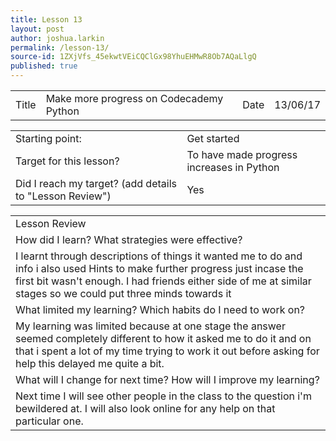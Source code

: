 ```yaml
---
title: Lesson 13
layout: post
author: joshua.larkin
permalink: /lesson-13/
source-id: 1ZXjVfs_45ekwtVEiCQClGx98YhuEHMwR8Ob7AQaLlgQ
published: true
---
```

<table>
  <tr>
    <td>Title</td>
    <td>Make more progress on Codecademy Python</td>
    <td>Date</td>
    <td>13/06/17</td>
  </tr>
</table>


<table>
  <tr>
    <td>Starting point:</td>
    <td>Get started</td>
  </tr>
  <tr>
    <td>Target for this lesson?</td>
    <td>To have made progress increases in Python</td>
  </tr>
  <tr>
    <td>Did I reach my target? 
(add details to "Lesson Review")</td>
    <td> Yes</td>
  </tr>
</table>


<table>
  <tr>
    <td>Lesson Review</td>
  </tr>
  <tr>
    <td>How did I learn? What strategies were effective? </td>
  </tr>
  <tr>
    <td>I learnt through descriptions of things it wanted me to do and info i also used Hints to make further progress just incase the first bit wasn't enough. I had friends either side of me at similar stages so we could put three minds towards it</td>
  </tr>
  <tr>
    <td>What limited my learning? Which habits do I need to work on? </td>
  </tr>
  <tr>
    <td>My learning was limited because at one stage the answer seemed completely different to how it asked me to do it and on that i spent a lot of my time trying to work it out before asking for help this delayed me quite a bit.</td>
  </tr>
  <tr>
    <td>What will I change for next time? How will I improve my learning?</td>
  </tr>
  <tr>
    <td>Next time I will see other people in the class to the question i'm bewildered at. I will also look online for any help on that particular one.
</td>
  </tr>
</table>


